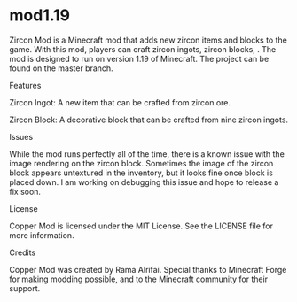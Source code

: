 # mod1.19

Zircon Mod is a Minecraft mod that adds new zircon items and blocks to the game. With this mod, players can craft zircon ingots, zircon blocks, . The mod is designed to run on version 1.19 of Minecraft. The project can be found on the master branch.


Features

Zircon Ingot: A new item that can be crafted from zircon ore.

Zircon Block: A decorative block that can be crafted from nine zircon ingots.


Issues

While the mod runs perfectly all of the time, there is a known issue with the image rendering on the zircon block. Sometimes the image of the zircon block appears untextured in the inventory, but it looks fine once block is placed down. I am working on debugging this issue and hope to release a fix soon.

License

Copper Mod is licensed under the MIT License. See the LICENSE file for more information.

Credits

Copper Mod was created by Rama Alrifai. Special thanks to Minecraft Forge for making modding possible, and to the Minecraft community for their support. 

